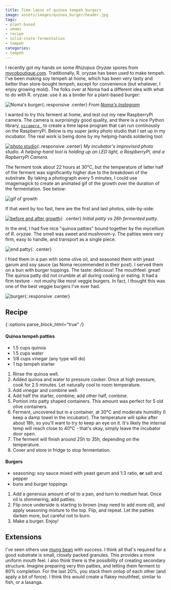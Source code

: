 ```yaml
---
title: Time-lapse of quinoa tempeh burgers
image: assets/images/quinoa_burger/header.jpg
tags:
- plant-based
- umami
- recipe
- solid-state-fermentation
- tempeh
categories:
- tempeh
---
```


I recently got my hands on some _Rhizopus Oryzae_ spores from [mycoboutique.com](http://www.mycoboutique.com/en/). Traditionally, R. oryzae has been used to make tempeh. I've been making soy tempeh at home, which has been very tasty and better than store-bought tempeh, except for convenience (but whatever, I enjoy growing mold). The folks over at Noma had a different idea with what to do with R. oryzae: use it as a binder for a plant-based burger:

![Noma's burger](/assets/images/quinoa_burger/noma.png){:.responsive  .center}
*From [Noma's Instagram](https://www.instagram.com/p/CApsk-lDiR7/)*


I wanted to try this ferment at home, and test out my new RaspberryPi camera. The camera is surprisingly good quality, and there is a nice Python  library, [`picamera` ](https://picamera.readthedocs.io/), to create a time lapse program that can run continously on the RaspberryPi. Below is my super janky photo studio that I set up in my incubator. The real work is being done by my helping-hands soldering tool:

[![photo studio](/assets/images/quinoa_burger/IMG_0799.jpg)](/assets/images/quinoa_burger/IMG_0799.jpg){:.responsive .center}
*My incubator's improvised photo studio. A helping-hand tool is holding up an LED light, a RaspberryPi, and a RapberryPi Camera.*

The ferment took about 22 hours at 30℃, but the temperature of latter half of the ferment was significantly higher due to the breakdown of the substrate. By taking a photograph every 5 minutes, I could use imagemagick to create an animated gif of the growth over the duration of the fermentation. See below:

![gif of growth](/assets/images/quinoa_burger/growth.gif)

If that went by too fast, here are the first and last photos, side-by-side:

[![before and after growth](/assets/images/quinoa_burger/sidebyside.jpg)](/assets/images/quinoa_burger/sidebyside.jpg){: .center}
*Initial patty vs 26h fermented patty.*

In the end, I had five nice "quinoa patties" bound together by the mycellium of _R. oryzae_. The smell was sweet and mushroom-y. The patties were very firm, easy to handle, and transport as a single piece.

![end patty](/assets/images/quinoa_burger/sidebyside2.jpg){: .center}

I fried them in a pan with some olive oil, and seasoned them with yeast garum and soy sauce (as Noma recommended in their post). I served them on a bun with burger toppings. The taste: delicious! The mouthfeel: great! The quinoa patty did not crumble at all during cooking or eating. It had a firm texture - not mushy like most veggie burgers. In fact, I thought this was one of the best veggie burgers I've ever had.

![burger](/assets/images/quinoa_burger/IMG_0802.jpg){:.responsive  .center}


## Recipe

{::options parse_block_html="true" /}

<div class="recipe">

#### Quinoa tempeh patties

<div class="recipe-ingredients">

- 1.5 cups quinoa
- 1.5 cups water
- 1/8 cups vinegar (any type will do)
- 1 tsp tempeh starter

</div>

1. Rinse the quinoa well.
2. Added quinoa and water to pressure cooker. Once at high pressure, cook for 2.5 minutes. Let naturally cool to room temperature.
3. Add vinegar and combine well.
4. Add half the starter, combine; add other half, combine.
5. Portion into patty shaped containers. This amount was perfect for 5 old olive containers.
6. Ferment, uncovered but in a container, at 30℃ and moderate humidity (I keep a damp towel in the incubator). The temperature will spike after about 18h, so you'll want to try to keep an eye on it. It's likely the internal temp will reach close to 40℃ - that's okay, simply leave the incubator door open. 
7. The ferment will finish around 25h to 35h, depending on the temperature.
8. Cover and store in fridge to stop fermentation.

#### Burgers

<div class="recipe-ingredients">

- seasoning: soy sauce mixed with yeast garum and 1:3 ratio, **or** salt and pepper
- buns and burger toppings

</div>

1. Add a generous amount of oil to a pan, and turn to medium heat. Once oil is shimmering, add patties. 
2. Flip once underside is starting to brown (may need to add more oil), and apply seasoning mixture to the top.  Flip, and repeat. Let the patties darken more, but careful not to burn.
3. Make a burger. Enjoy!

</div>

## Extensions

I've seen others use [mung bean](https://www.reddit.com/r/fermentation/comments/h0i72z/mung_bean_tempeh_burger_i_thought_why_not_grow_a/) with success. I think all that's required for a good substrate is small, closely packed granules. This provides a more uniform mouth feel. I also think there is the possibility of creating secondary structure. Imagine preparing very thin patties, and letting them ferment to 80% completion. For the last 20%, you stack them ontop of each other (and apply a bit of force). I think this would create a flakey mouthfeel, similar to fish, or a lasanga.
